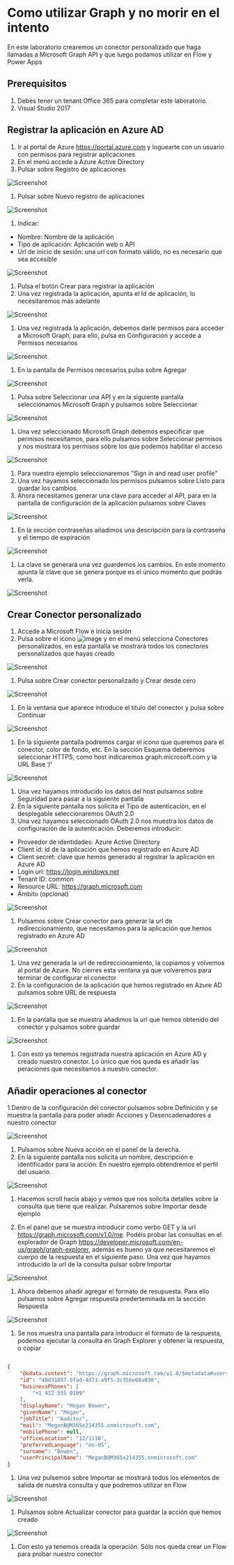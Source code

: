 # Como utilizar Graph y no morir en el intento

En este laboratorio crearemos un conector personalizado que haga llamadas a Microsoft Graph API y que luego podamos utilizar en Flow y Power Apps

## Prerequisitos

1. Debes tener un tenant Office 365 para completar este laboratorio. 
1. Visual Studio 2017

## Registrar la aplicación en Azure AD

1. Ir al portal de Azure https://portal.azure.com y loguearte con un usuario con permisos para registrar aplicaciones
1. En el menú accede a Azure Active Directory
1. Pulsar sobre Registro de aplicaciones

![Screenshot](media/registroAplicaciones.png)

1. Pulsar sobre Nuevo registro de aplicaciones

![Screenshot](media/nuevoRegistroAplicaciones.png)

1. Indicar:
- Nombre: Nombre de la aplicación
- Tipo de aplicación: Aplicación web o API
- Url de inicio de sesión: una url con formato válido, no es necesario que sea accesible

![Screenshot](media/crearRegistroAplicacion.png)

1. Pulsa el botón Crear para registrar la aplicación
1. Una vez registrada la aplicación, apunta el Id de aplicación, lo necesitaremos más adelante

![Screenshot](media/idAplicacion.png)

1. Una vez registrada la aplicación, debemos darle permisos para acceder a Microsoft Graph, para ello, pulsa en Configuración y accede a Permisos necesarios

 ![Screenshot](media/permisosNecesarios.png)

1. En la pantalla de Permisos necesarios pulsa sobre Agregar

 ![Screenshot](media/guardarPermisosNecesarios.png)

1. Pulsa sobre Seleccionar una API y en la siguiente pantalla seleccionamos Microsoft Graph y pulsamos sobre Seleccionar

![Screenshot](media/seleccionarAPI.png)

1. Una vez seleccionado Microsoft Graph debemos especificar que permisos necesitamos, para ello pulsamos sobre Seleccionar permisos y nos mostrará los permisos sobre los que podemos habilitar el acceso

![Screenshot](media/seleccionarPermisosAPI.png)

1. Para nuestro ejemplo seleccionaremos "Sign in and read user profile"
1. Una vez hayamos seleccionado los permisos pulsamos sobre Listo para guardar los cambios.
1. Ahora necesitamos generar una clave para acceder al API, para en la pantalla de configuración de la aplicación pulsamos sobre Claves

![Screenshot](media/seleccionarClaves.png)

1. En la sección contraseñas añadimos una descripción para la contraseña y el tiempo de expiración

![Screenshot](media/anadirClaves.png)

1. La clave se generará una vez guardemos los cambios. En este momento apunta la clave que se genera porque es el único momento que podrás verla.

![Screenshot](media/guardarClaves.png)

## Crear Conector personalizado

1. Accede a Microsoft Flow e inicia sesión 
1. Pulsa sobre el icono ![image](media/iconoConfiguracion.png)  y en el menú selecciona Conectores personalizados, en esta pantalla se mostrará todos los conectores personalizados que hayas creado

![Screenshot](media/crearConector.png)

1. Pulsa sobre Crear conector personalizado y Crear desde cero

 ![Screenshot](media/crearDesdeCero.png)

1. En la ventana que aparece introduce el titulo del conector y pulsa sobre Continuar

 ![Screenshot](media/tituloConector.png)

1. En la siguiente pantalla podremos cargar el icono que queremos para el conector, color de fondo, etc. En la sección Esquema deberemos seleccionar HTTPS, como host indicaremos graph.microsoft.com y la URL Base ‘/’

 ![Screenshot](media/informacionGeneralConector.png)

1. Una vez hayamos introducido los datos del host pulsamos sobre Seguridad para pasar a la siguiente pantalla
1. En la siguiente pantalla nos solicita el Tipo de autenticación, en el desplegable seleccionaremos OAuth 2.0
1. Una vez hayamos seleccionado OAuth 2.0 nos muestra los datos de configuración de la autenticación. Deberemos introducir:
- Proveedor de identidades: Azure Active Directory
- Client id: id de la aplicación que hemos registrado en Azure AD
- Client secret: clave que hemos generado al registrar la aplicación en Azure AD
- Login url: https://login.windows.net
- Tenant ID: common 
- Resource URL: https://graph.microsoft.com
- Ámbito (opcional)

![Screenshot](media/autenticacionConector.png)
 
1. Pulsamos sobre Crear conector para generar la url de redireccionamiento, que necesitamos para la aplicación que hemos registrado en Azure AD

 ![Screenshot](media/urlRedireccionamiento.png)

1. Una vez generada la url de redireccionamiento, la copiamos y volvemos al portal de Azure. No cierres esta ventana ya que volveremos para terminar de configurar el conector
1. En la configuración de la aplicación que hemos registrado en Azure AD pulsamos sobre URL de respuesta

 ![Screenshot](media/urlRespuesta.png)

1. En la pantalla que se muestra añadimos la url que hemos obtenido del conector y pulsamos sobre guardar

 ![Screenshot](media/anadirUrlRespuesta.png)

1. Con esto ya tenemos registrada nuestra aplicación en Azure AD y creado nuestro conector. Lo único que nos queda es añadir las peraciones que necesitamos a nuestro conector.

## Añadir operaciones al conector

1.Dentro de la configuración del conector pulsamos sobre Definición y se muestra la pantalla para poder añadir Acciones y Desencadenadores a nuestro conector

 ![Screenshot](media/anadirAcciones.png)

1. Pulsamos sobre Nueva acción en el panel de la derecha.
1. En la siguiente pantalla nos solicita un nombre, descripción e identificador para la acción. En nuestro ejemplo obtendremos el perfil del usuario.

 ![Screenshot](media/generalAcciones.png)

1. Hacemos scroll hacia abajo y vemos que nos solicita detalles sobre la consulta que tiene que realizar. Pulsaremos sobre Importar desde ejemplo

1. En el panel que se muestra introducir como verbo GET y la url https://graph.microsoft.com/v1.0/me. Podéis probar las consultas en el explorador de Graph https://developer.microsoft.com/en-us/graph/graph-explorer, además es bueno ya que necesitaremos el cuerpo de la respuesta en el siguiente paso. Una vez que hayamos introducido la url de la consulta pulsar sobre Importar

 ![Screenshot](media/importarEjemplo.png)

1. Ahora debemos añadir agregar el formato de resupuesta. Para ello pulsamos sobre Agregar respuesta prederteminada en la sección Respuesta 

 ![Screenshot](media/agregarRespuesta.png)

1. Se nos muestra una pantalla para introducir el formato de la respuesta, podemos ejecutar la consulta en Graph Explorer y obtener la respuesta, o copiar 

````json

{
    "@odata.context": "https://graph.microsoft.com/v1.0/$metadata#users/$entity",
    "id": "48d31887-5fad-4d73-a9f5-3c356e68a038",
    "businessPhones": [
        "+1 412 555 0109"
    ],
    "displayName": "Megan Bowen",
    "givenName": "Megan",
    "jobTitle": "Auditor",
    "mail": "MeganB@M365x214355.onmicrosoft.com",
    "mobilePhone": null,
    "officeLocation": "12/1110",
    "preferredLanguage": "en-US",
    "surname": "Bowen",
    "userPrincipalName": "MeganB@M365x214355.onmicrosoft.com"
}
````

1. Una vez pulsemos sobre Importar se mostrará todos los elementos de salida  de nuestra consulta y que podremos utilizar en Flow

 ![Screenshot](media/importarRespuesta.png)

1. Pulsamos sobre Actualizar conector para guardar la acción que hemos creado

 ![Screenshot](media/actualizarConector.png)

1. Con esto ya tenemos creada la operación. Sólo nos queda crear un Flow para probar nuestro conector

